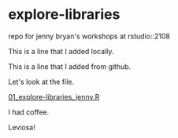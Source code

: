 # explore-libraries
repo for jenny bryan's workshops at rstudio::2108

This is a line that I added locally.

This is a line that I added from github.

Let's look at the file.

[01_explore-libraries_jenny.R](01-explore-libraries_jenny.md)

I had coffee.

Leviosa!